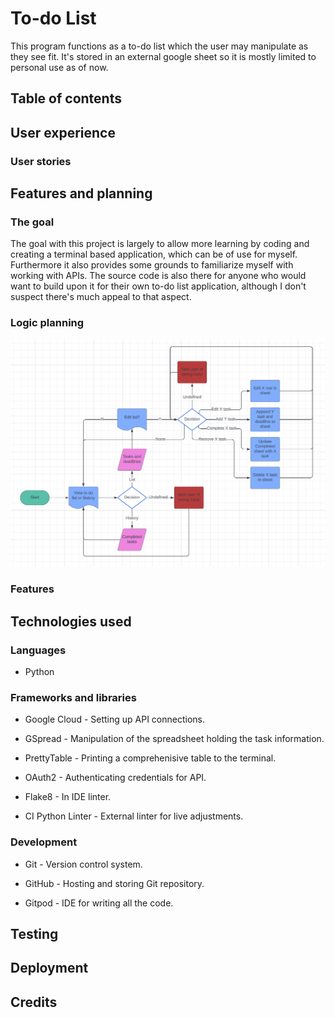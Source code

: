 # To-do List
This program functions as a to-do list which the user may manipulate as they see fit. It's stored in an external google sheet so it is mostly limited to personal use as of now.

## Table of contents

## User experience

### User stories

## Features and planning

### The goal
The goal with this project is largely to allow more learning by coding and creating a terminal based application, which can be of use for myself. Furthermore it also provides some grounds to familiarize myself with working with APIs. The source code is also there for anyone who would want to build upon it for their own to-do list application, although I don't suspect there's much appeal to that aspect.

### Logic planning
![Logic Flowchart](readme-assets/to-do-list-flowchart.png)

### Features

## Technologies used

### Languages
- Python

### Frameworks and libraries
- Google Cloud - Setting up API connections.

- GSpread - Manipulation of the spreadsheet holding the task information.

- PrettyTable - Printing a comprehenisive table to the terminal.

- OAuth2 - Authenticating credentials for API.

- Flake8 - In IDE linter.

- CI Python Linter - External linter for live adjustments.

### Development
- Git - Version control system.

- GitHub - Hosting and storing Git repository.

- Gitpod - IDE for writing all the code.

## Testing

## Deployment

## Credits